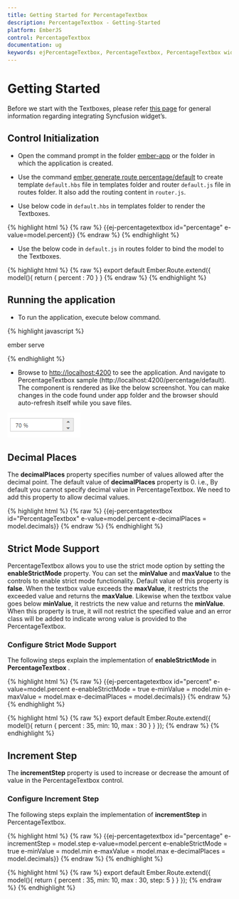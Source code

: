 ```yaml
---
title: Getting Started for PercentageTextbox
description: PercentageTextbox - Getting-Started
platform: EmberJS
control: PercentageTextbox
documentation: ug
keywords: ejPercentageTextbox, PercentageTextbox, PercentageTextbox widget, EmberJS PercentageTextbox
---
```

# Getting Started

Before we start with the Textboxes, please refer [this page](https://help.syncfusion.com/emberjs/overview) for general information regarding integrating Syncfusion widget’s.

## Control Initialization

* Open the command prompt in the folder [ember-app](https://help.syncfusion.com/emberjs/getting-started#create-a-simple-ember-application) or the folder in which the application is created.

* Use the command [ember generate route percentage/default](https://guides.emberjs.com/v2.11.0/routing/defining-your-routes/) to create template `default.hbs` file in templates folder and router `default.js` file in routes folder. It also add the routing content in `router.js`.

* Use below code in `default.hbs` in templates folder to render the Textboxes.

{% highlight html %}
{% raw %}
       {{ej-percentagetextbox id="percentage" e-value=model.percent}}
{% endraw %}
{% endhighlight %}

* Use the below code in `default.js` in routes folder to bind the model to the Textboxes.

{% highlight html %}
{% raw %}
	export default Ember.Route.extend({
      model(){
         return {
           percent : 70
        }
    }
{% endraw %}
{% endhighlight %}


## Running the application

* To run the application, execute below command.

{% highlight javascript %}
 
 ember serve

{% endhighlight %}

* Browse to [http://localhost:4200](http://localhost:4200) to see the application. And navigate to PercentageTextbox sample (http://localhost:4200/percentage/default). The component is rendered as like the below screenshot. You can make changes in the code found under app folder and the browser should auto-refresh itself while you save files. 

![](Getting-Started_images/Getting-Started_img1.png)


## Decimal Places

The **decimalPlaces** property specifies number of values allowed after the decimal point. The default value of **decimalPlaces** property is 0. i.e., By default you cannot specify decimal value in PercentageTextbox. We need to add this property to allow decimal values.

{% highlight html %}
{% raw %}
{{ej-percentagetextbox id="PercentageTextbox" e-value=model.percent e-decimalPlaces = model.decimals}}
{% endraw %}
{% endhighlight %}

## Strict Mode Support

PercentageTextbox allows you to use the strict mode option by setting the **enableStrictMode** property. You can set the **minValue** and **maxValue** to the controls to enable strict mode functionality. Default value of this property is **false**. When the textbox value exceeds the **maxValue**, it restricts the exceeded value and returns the **maxValue**. Likewise when the textbox value goes below **minValue**, it restricts the new value and returns the **minValue**. When this property is true, it will not restrict the specified value and an error class will be added to indicate wrong value is provided to the PercentageTextbox.

### Configure Strict Mode Support 

The following steps explain the implementation of **enableStrictMode** in **PercentageTextbox** .

{% highlight html %}
{% raw %}
{{ej-percentagetextbox id="percent"  e-value=model.percent e-enableStrictMode = true e-minValue = model.min e-maxValue = model.max e-decimalPlaces = model.decimals}}
{% endraw %}
{% endhighlight %}


{% highlight html %}
{% raw %}
export default Ember.Route.extend({
    model(){
    return {
     percent : 35,
        min: 10,
        max : 30
        }
    }
});
{% endraw %}
{% endhighlight %}

## Increment Step

The **incrementStep** property is used to increase or decrease the amount of value in the PercentageTextbox control. 

### Configure Increment Step

The following steps explain the implementation of **incrementStep** in PercentageTextbox.


{% highlight html %}
{% raw %}
{{ej-percentagetextbox id="percentage" e-incrementStep = model.step e-value=model.percent e-enableStrictMode = true e-minValue = model.min e-maxValue = model.max e-decimalPlaces = model.decimals}}
{% endraw %}
{% endhighlight %}


{% highlight html %}
{% raw %}
export default Ember.Route.extend({
    model(){
    return {
     percent : 35,
        min: 10,
        max : 30,
        step: 5
        }
    }
});
{% endraw %}
{% endhighlight %}
